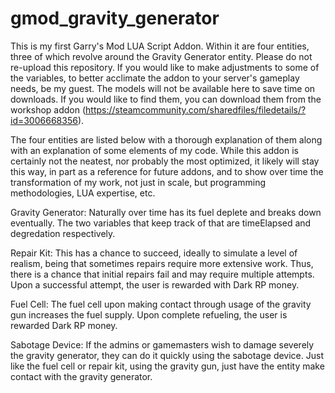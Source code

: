# gmod_gravity_generator
This is my first Garry's Mod LUA Script Addon. Within it are four entities, three of which revolve around the Gravity Generator entity.  Please do not re-upload this repository. If you would like to make adjustments to some of the variables, to better acclimate the addon to your server's gameplay needs, be my guest. The models will not be available here to save time on downloads. If you would like to find them, you can download them from the workshop addon (https://steamcommunity.com/sharedfiles/filedetails/?id=3006668356).

The four entities are listed below with a thorough explanation of them along with an explanation of some elements of my code. While this addon is certainly not the neatest, nor probably the most optimized, it likely will stay this way, in part as a reference for future addons, and to show over time the transformation of my work, not just in scale, but programming methodologies, LUA expertise, etc.

Gravity Generator: Naturally over time has its fuel deplete and breaks down eventually. The two variables that keep track of that are timeElapsed and degredation respectively. 

Repair Kit: This has a chance to succeed, ideally to simulate a level of realism, being that sometimes repairs require more extensive work. Thus, there is a chance that initial repairs fail and may require multiple attempts. Upon a successful attempt, the user is rewarded with Dark RP money.

Fuel Cell: The fuel cell upon making contact through usage of the gravity gun increases the fuel supply. Upon complete refueling, the user is rewarded Dark RP money.

Sabotage Device: If the admins or gamemasters wish to damage severely the gravity generator, they can do it quickly using the sabotage device. Just like the fuel cell or repair kit, using the gravity gun, just have the entity make contact with the gravity generator.
